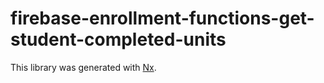 # firebase-enrollment-functions-get-student-completed-units

This library was generated with [Nx](https://nx.dev).

